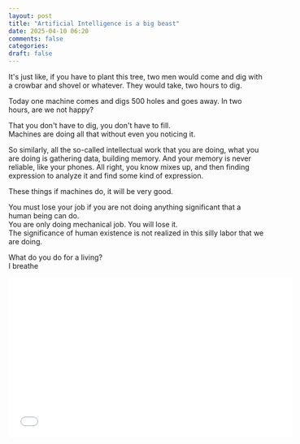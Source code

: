 ```yaml
---
layout: post
title: "Artificial Intelligence is a big beast"
date: 2025-04-10 06:20
comments: false
categories:
draft: false
---
```


It's just like, if you have to plant this tree, two men would come and dig with a crowbar and shovel or whatever. They would take, two hours to dig.  

Today one machine comes and digs 500 holes and goes away.
In two hours, are we not happy?  

That you don't have to dig, you don't have to fill.  
Machines are doing all that without even you noticing it.  

So similarly, all the so-called intellectual work that you are doing, what you are doing is gathering data, building memory. And your memory is never reliable, like your phones. All right, you know mixes up, and then finding expression to analyze it and find some kind of expression.  

These things if machines do, it will be very good.  

You must lose your job if you are not doing anything significant that a human being can do.  
You are only doing mechanical job. You will lose it.  
The significance of human existence is not realized in this silly labor that we are doing.  

What do you do for a living?  
I breathe  

<iframe width="560" height="315" src="//www.youtube.com/embed/reltp5BSlBI?start=1372" frameborder="0" allowfullscreen></iframe>
</iframe>
